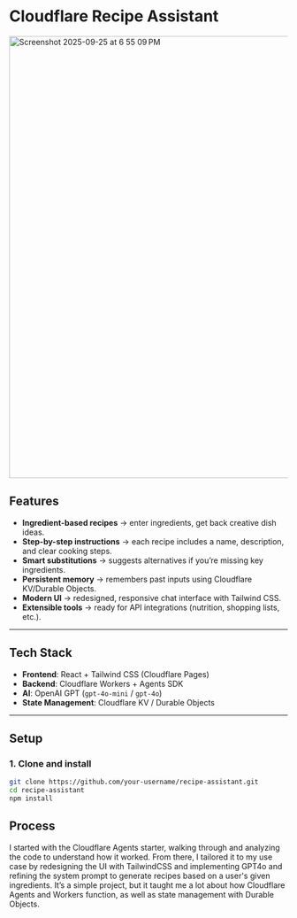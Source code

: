 # Cloudflare Recipe Assistant

<img width="1470" height="799" alt="Screenshot 2025-09-25 at 6 55 09 PM" src="https://github.com/user-attachments/assets/6dae729b-16dc-47ab-b1b3-69b25c86b641" />

## Features

- **Ingredient-based recipes** → enter ingredients, get back creative dish ideas.
- **Step-by-step instructions** → each recipe includes a name, description, and clear cooking steps.
- **Smart substitutions** → suggests alternatives if you’re missing key ingredients.
- **Persistent memory** → remembers past inputs using Cloudflare KV/Durable Objects.
- **Modern UI** → redesigned, responsive chat interface with Tailwind CSS.
- **Extensible tools** → ready for API integrations (nutrition, shopping lists, etc.).

---

## Tech Stack

- **Frontend**: React + Tailwind CSS (Cloudflare Pages)
- **Backend**: Cloudflare Workers + Agents SDK
- **AI**: OpenAI GPT (`gpt-4o-mini` / `gpt-4o`)
- **State Management**: Cloudflare KV / Durable Objects

---

## Setup

### 1. Clone and install

```bash
git clone https://github.com/your-username/recipe-assistant.git
cd recipe-assistant
npm install
```

## Process

I started with the Cloudflare Agents starter, walking through and analyzing the code to understand how it worked. From there, I tailored it to my use case by redesigning the UI with TailwindCSS and implementing GPT4o and refining the system prompt to generate recipes based on a user's given ingredients. It’s a simple project, but it taught me a lot about how Cloudflare Agents and Workers function, as well as state management with Durable Objects.
